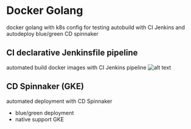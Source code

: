 # Docker Golang
docker golang with k8s config for testing autobuild with CI Jenkins and autodeploy blue/green CD spinnaker 
## CI declarative Jenkinsfile pipeline
automated build docker images with CI Jenkins pipeline
![alt text](https://i.imgur.com/oIprdKb.png)
## CD Spinnaker (GKE)
automated deployment with CD Spinnaker
- blue/green deployment
- native support GKE


